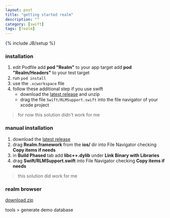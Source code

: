 ```yaml
---
layout: post
title: "getting started realm"
description: ""
category: [swift]
tags: [realm]
---
```

{% include JB/setup %}

### installation

1. edit Podfile
	add **pod "Realm"** to your app target
	add **pod "Realm/Headers"** to your test target
1. run `pod install`
1. use the `.xcworkspace` file
1. follow these additional step if you use swift
	* download the [latest release](http://static.realm.io/downloads/cocoa/latest) and unzip
	* drag the file `Swift/RLMSupport.swift` into the file navigator of your xcode project

> for now this solution didn't work for me

### manual installation

1. download the [latest release](http://static.realm.io/downloads/cocoa/latest)
1. drag **Realm.framework** from the **ios/** dir into File Navigator checking **Copy items if needs**
1. in **Build Phased** tab add **libc++.dylib** under **Link Binary with Libraries**
1. drag **Swift/RLMSupport.swift** into File Navigator checking **Copy items if needs**

> this solution did work for me

### realm browser

[download zip](http://static.realm.io/downloads/cocoa/latest)

tools > generate demo database